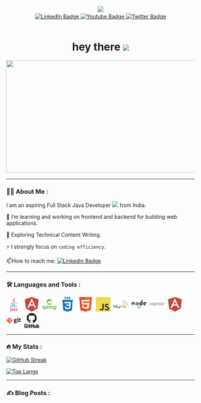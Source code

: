 
<div id="header" align="center">
  <img src="https://media.giphy.com/media/v1.Y2lkPTc5MGI3NjExbWxvenh6N3hlaDZoNGkzbmp5aXB2cGJtN3BtaWdta3JwYXhyYmV3bCZlcD12MV9pbnRlcm5hbF9naWZfYnlfaWQmY3Q9Zw/Rs0JBoGpPxMAlnVc8y/giphy.gif" width="100"/>
</div>

<div id="badges" align="center" >
  <a href="https://linkedin.com/in/sofianayak ">
    <img src="https://img.shields.io/badge/LinkedIn-blue?style=for-the-badge&logo=linkedin&logoColor=white" alt="LinkedIn Badge"/>
  </a>
  <a href="https://www.youtube.com/channel/UC52FbJvOtKytDuiZJP8St8Q">
    <img src="https://img.shields.io/badge/YouTube-red?style=for-the-badge&logo=youtube&logoColor=white" alt="Youtube Badge"/>
  </a>
  <a href="https://twitter.com/nayak_sofia">
    <img src="https://img.shields.io/badge/Twitter-blue?style=for-the-badge&logo=twitter&logoColor=white" alt="Twitter Badge"/>
  </a>
</div>

<div id="badges" align="center">
 <img src="https://komarev.com/ghpvc/?username=nayaksofia&style=flat-square&color=blue" alt=""/>
</div>

<h1 align="center">
  hey there
  <img src="https://media.giphy.com/media/hvRJCLFzcasrR4ia7z/giphy.gif" width="30px"/>
</h1>

<div align="center">
  <img src="https://media.giphy.com/media/v1.Y2lkPTc5MGI3NjExdXhyaTZybDB1cGFhbndqNmoxNjZtZnViNjdxOWw3MXBwZnB1bWJodiZlcD12MV9pbnRlcm5hbF9naWZfYnlfaWQmY3Q9Zw/BvKcPeFUtE2Rx5yZrS/giphy.gif" width="600" height="300"/>
</div>

---

### :woman_technologist: About Me :
 I am an aspiring Full Stack Java Developer <img src="https://media.giphy.com/media/WUlplcMpOCEmTGBtBW/giphy.gif" width="30"> from India.

 :telescope: I’m learning and working on frontend and backend for building web applications.

 :seedling: Exploring Technical Content Writing.

 :zap: I strongly focus on `coding efficiency`.

 :mailbox:How to reach me: [![Linkedin Badge](https://img.shields.io/badge/LinkedIn-blue?style=for-the-badge&logo=linkedin&logoColor=white)](https://linkedin.com/in/sofianayak)

 ---

### :hammer_and_wrench: Languages and Tools :

<div>
  <img src="https://github.com/devicons/devicon/blob/master/icons/java/java-original-wordmark.svg" title="Java" alt="Java" width="40" height="40"/>&nbsp;
  <img src="https://github.com/devicons/devicon/blob/master/icons/angularjs/angularjs-plain.svg" title="Angular" alt="Angular" width="40" height="40"/>&nbsp;
  <img src="https://github.com/devicons/devicon/blob/master/icons/spring/spring-original-wordmark.svg" title="Spring" alt="Spring" width="40" height="40"/>&nbsp;
  <img src="https://github.com/devicons/devicon/blob/master/icons/css3/css3-plain-wordmark.svg"  title="CSS3" alt="CSS" width="40" height="40"/>&nbsp;
  <img src="https://github.com/devicons/devicon/blob/master/icons/html5/html5-original.svg" title="HTML5" alt="HTML" width="40" height="40"/>&nbsp;
  <img src="https://github.com/devicons/devicon/blob/master/icons/javascript/javascript-original.svg" title="JavaScript" alt="JavaScript" width="40" height="40"/>&nbsp;
  <img src="https://github.com/devicons/devicon/blob/master/icons/mysql/mysql-original-wordmark.svg" title="MySQL"  alt="MySQL" width="40" height="40"/>&nbsp;
  <img src="https://github.com/devicons/devicon/blob/master/icons/nodejs/nodejs-original-wordmark.svg" title="NodeJS" alt="NodeJS" width="40" height="40"/>&nbsp;
  <img src="https://github.com/devicons/devicon/blob/master/icons/express/express-original-wordmark.svg" title="Express" alt="Express" width="40" height="40"/>&nbsp;
  <img src="https://github.com/devicons/devicon/blob/master/icons/angularjs/angularjs-plain.svg" title="Angular" alt="Angular" width="40" height="40"/>&nbsp;
  <img src="https://github.com/devicons/devicon/blob/master/icons/git/git-original-wordmark.svg" title="Git" **alt="Git" width="40" height="40"/>&nbsp;
  <img src="https://github.com/devicons/devicon/blob/master/icons/github/github-original-wordmark.svg" title="github" alt="github" width="40" height="40"/>&nbsp;
  
</div>

---

### :fire: My Stats :
[![GitHub Streak](https://streak-stats.demolab.com/?user=nayaksofia&theme=dark)](https://git.io/streak-stats)

[![Top Langs](https://github-readme-stats.vercel.app/api/top-langs/?username=nayaksofia&layout=compact&theme=vision-friendly-dark)](https://github.com/anuraghazra/github-readme-stats)

---
### :writing_hand: Blog Posts :

<!-- BLOG-POST-LIST:START -->
<!-- BLOG-POST-LIST:END -->



